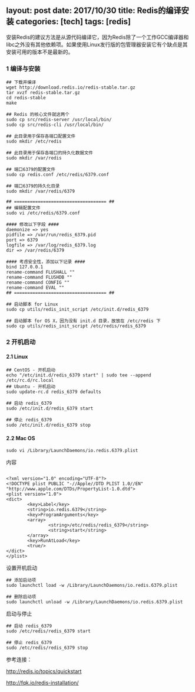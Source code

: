 layout: post
date: 2017/10/30
title: Redis的编译安装
categories: [tech]
tags: [redis]
---

安装Redis的建议方法是从源代码编译它，因为Redis除了一个工作GCC编译器和libc之外没有其他依赖项。如果使用Linux发行版的包管理器安装它有个缺点是其安装可用的版本不是最新的。

<!--more-->

### 1 编译与安装

```
## 下载并编译
wget http://download.redis.io/redis-stable.tar.gz
tar xvzf redis-stable.tar.gz
cd redis-stable
make

## Redis 的核心文件就这两个
sudo cp src/redis-server /usr/local/bin/
sudo cp src/redis-cli /usr/local/bin/

## 此目录用于保存各端口配置文件
sudo mkdir /etc/redis

## 此目录用于保存各端口的持久化数据文件
sudo mkdir /var/redis

## 端口6379的配置文件
sudo cp redis.conf /etc/redis/6379.conf

## 端口6379的持久化目录
sudo mkdir /var/redis/6379

## =================================== ##
## 编辑配置文件
sudo vi /etc/redis/6379.conf

#### 修改以下字段 ####
daemonize => yes
pidfile => /var/run/redis_6379.pid
port => 6379
logfile => /var/log/redis_6379.log
dir => /var/redis/6379

#### 考虑安全性，添加以下记录 ####
bind 127.0.0.1
rename-command FLUSHALL ""
rename-command FLUSHDB ""
rename-command CONFIG ""
rename-command EVAL ""
## =================================== ##

## 启动脚本 for Linux
sudo cp utils/redis_init_script /etc/init.d/redis_6379

## 启动脚本 for OS X，因为没有 init.d 目录，故放在 /etc/redis 下
sudo cp utils/redis_init_script /etc/redis/redis_6379
```
### 2 开机启动
#### 2.1 Linux
```
## CentOS - 开机启动
echo "/etc/init.d/redis_6379 start" | sudo tee --append /etc/rc.d/rc.local
## Ubuntu - 开机启动
sudo update-rc.d redis_6379 defaults

## 启动 redis_6379
sudo /etc/init.d/redis_6379 start 

## 停止 redis_6379
sudo /etc/init.d/redis_6379 stop
```

#### 2.2 Mac OS
``` 
sudo vi /Library/LaunchDaemons/io.redis.6379.plist
```

内容

```

<?xml version="1.0" encoding="UTF-8"?>
<!DOCTYPE plist PUBLIC "-//Apple//DTD PLIST 1.0//EN" "http://www.apple.com/DTDs/PropertyList-1.0.dtd">
<plist version="1.0">
<dict>
        <key>Label</key>
        <string>io.redis.6379</string>
        <key>ProgramArguments</key>
        <array>
                <string>/etc/redis/redis_6379</string>
                <string>start</string>
        </array>
        <key>RunAtLoad</key>
        <true/>
</dict>
</plist>
```

设置开机启动

```
## 添加启动项
sudo launchctl load -w /Library/LaunchDaemons/io.redis.6379.plist

## 删除启动项
sudo launchctl unload -w /Library/LaunchDaemons/io.redis.6379.plist

```

启动与停止

```
## 启动 redis_6379
sudo /etc/redis/redis_6379 start 

## 停止 redis_6379
sudo /etc/redis/redis_6379 stop
```


参考连接：

<http://redis.io/topics/quickstart>

<http://fqk.io/redis-installation/>
